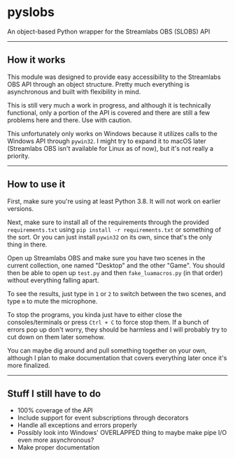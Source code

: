# pyslobs

An object-based Python wrapper for the Streamlabs OBS (SLOBS) API

---

## How it works

This module was designed to provide easy accessibility to the Streamlabs OBS API through an object structure. Pretty much everything is asynchronous and built with flexibility in mind.

This is still very much a work in progress, and although it is technically functional, only a portion of the API is covered and there are still a few problems here and there. Use with caution.

This unfortunately only works on Windows because it utilizes calls to the Windows API through `pywin32`. I might try to expand it to macOS later (Streamlabs OBS isn't available for Linux as of now), but it's not really a priority.

---

## How to use it

First, make sure you're using at least Python 3.8. It will not work on earlier versions.

Next, make sure to install all of the requirements through the provided `requirements.txt` using `pip install -r requirements.txt` or something of the sort. Or you can just install `pywin32` on its own, since that's the only thing in there.

Open up Streamlabs OBS and make sure you have two scenes in the current collection, one named "Desktop" and the other "Game". You should then be able to open up `test.py` and then `fake_luamacros.py` (in that order) without everything falling apart.

To see the results, just type in `1` or `2` to switch between the two scenes, and type `m` to mute the microphone.

To stop the programs, you kinda just have to either close the consoles/terminals or press `Ctrl + C` to force stop them. If a bunch of errors pop up don't worry, they should be harmless and I will probably try to cut down on them later somehow.

You can maybe dig around and pull something together on your own, although I plan to make documentation that covers everything later once it's more finalized.

---

## Stuff I still have to do

* 100% coverage of the API
* Include support for event subscriptions through decorators
* Handle all exceptions and errors properly
* Possibly look into Windows' OVERLAPPED thing to maybe make pipe I/O even more asynchronous?
* Make proper documentation
